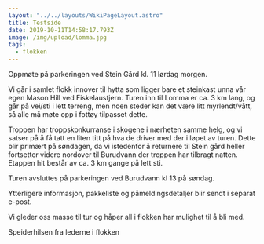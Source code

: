 ```yaml
---
layout: "../../layouts/WikiPageLayout.astro"
title: Testside
date: 2019-10-11T14:58:17.793Z
image: /img/upload/lomma.jpg
tags:
  - flokken
---
```


Oppmøte på parkeringen ved Stein Gård kl. 11 lørdag morgen.

Vi går i samlet flokk innover til hytta som ligger bare et steinkast unna vår egen Mason Hill ved Fiskelaustjern. Turen inn til Lomma er ca. 3 km lang, og går på vei/sti i lett terreng, men noen steder kan det være litt myrlendt/vått, så alle må møte opp i fottøy tilpasset dette.

Troppen har troppskonkurranse i skogene i nærheten samme helg, og vi satser på å få tatt en liten titt på hva de driver med der i løpet av turen. Dette blir primært på søndagen, da vi istedenfor å returnere til Stein gård heller fortsetter videre nordover til Burudvann der troppen har tilbragt natten. Etappen hit består av ca. 3 km gange på lett sti.

Turen avsluttes på parkeringen ved Burudvann kl 13 på søndag.

Ytterligere informasjon, pakkeliste og påmeldingsdetaljer blir sendt i separat e-post.

Vi gleder oss masse til tur og håper all i flokken har mulighet til å bli med.

Speiderhilsen fra lederne i flokken
